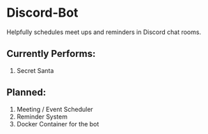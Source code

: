 # Discord-Bot
Helpfully schedules meet ups and reminders in Discord chat rooms.
## Currently Performs:
1. Secret Santa
## Planned:
1. Meeting / Event Scheduler
2. Reminder System
3. Docker Container for the bot

